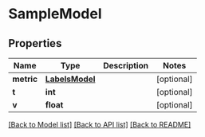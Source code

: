 # SampleModel

## Properties
Name | Type | Description | Notes
------------ | ------------- | ------------- | -------------
**metric** | [**LabelsModel**](LabelsModel.md) |  | [optional] 
**t** | **int** |  | [optional] 
**v** | **float** |  | [optional] 

[[Back to Model list]](../README.md#documentation-for-models) [[Back to API list]](../README.md#documentation-for-api-endpoints) [[Back to README]](../README.md)



